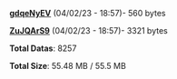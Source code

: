 [**gdqeNyEV**](/data/gdqeNyEV.txt) (04/02/23 - 18:57)- 560 bytes

[**ZuJQArS9**](/data/ZuJQArS9.txt) (04/02/23 - 18:57)- 3321 bytes

**Total Datas**: 8257

**Total Size**: 55.48 MB / 55.5 MB
